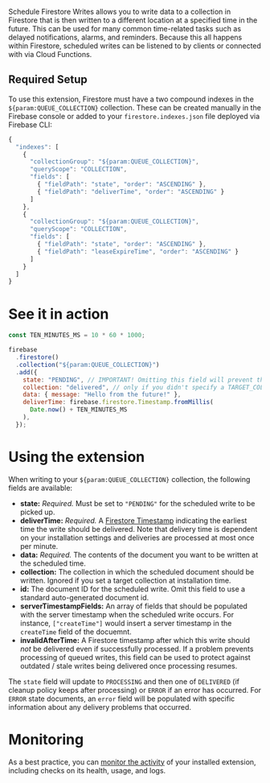 Schedule Firestore Writes allows you to write data to a collection in Firestore that is then written to a different location at a specified time in the future. This can be used for many common time-related tasks such as delayed notifications, alarms, and reminders. Because this all happens within Firestore, scheduled writes can be listened to by clients or connected with via Cloud Functions.

## Required Setup

To use this extension, Firestore must have a two compound indexes in the `${param:QUEUE_COLLECTION}` collection. These can be created manually in the Firebase console or added to your `firestore.indexes.json` file deployed via Firebase CLI:

```js
{
  "indexes": [
    {
      "collectionGroup": "${param:QUEUE_COLLECTION}",
      "queryScope": "COLLECTION",
      "fields": [
        { "fieldPath": "state", "order": "ASCENDING" },
        { "fieldPath": "deliverTime", "order": "ASCENDING" }
      ]
    },
    {
      "collectionGroup": "${param:QUEUE_COLLECTION}",
      "queryScope": "COLLECTION",
      "fields": [
        { "fieldPath": "state", "order": "ASCENDING" },
        { "fieldPath": "leaseExpireTime", "order": "ASCENDING" }
      ]
    }
  ]
}
```

# See it in action

```js
const TEN_MINUTES_MS = 10 * 60 * 1000;

firebase
  .firestore()
  .collection("${param:QUEUE_COLLECTION}")
  .add({
    state: "PENDING", // IMPORTANT! Omitting this field will prevent the scheduled write from being picked up.
    collection: "delivered", // only if you didn't specify a TARGET_COLLECTION
    data: { message: "Hello from the future!" },
    deliverTime: firebase.firestore.Timestamp.fromMillis(
      Date.now() + TEN_MINUTES_MS
    ),
  });
```

# Using the extension

When writing to your `${param:QUEUE_COLLECTION}` collection, the following fields are available:

- **state:** _Required._ Must be set to `"PENDING"` for the scheduled write to be picked up.
- **deliverTime:** _Required._ A [Firestore Timestamp](https://firebase.google.com/docs/reference/node/firebase.firestore.Timestamp) indicating the earliest time the write should be delivered. Note that delivery time is dependent on your installation settings and deliveries are processed at most once per minute.
- **data:** _Required._ The contents of the document you want to be written at the scheduled time.
- **collection:** The collection in which the scheduled document should be written. Ignored if you set a target collection at installation time.
- **id:** The document ID for the scheduled write. Omit this field to use a standard auto-generated document id.
- **serverTimestampFields:** An array of fields that should be populated with the server timestamp when the scheduled write occurs. For instance, `["createTime"]` would insert a server timestamp in the `createTime` field of the docuemnt.
- **invalidAfterTime:** A Firestore timestamp after which this write should _not_ be delivered even if successfully processed. If a problem prevents processing of queued writes, this field can be used to protect against outdated / stale writes being delivered once processing resumes.

The `state` field will update to `PROCESSING` and then one of `DELIVERED` (if cleanup policy keeps after processing) or `ERROR` if an error has occurred. For `ERROR` state documents, an `error` field will be populated with specific information about any delivery problems that occurred.

# Monitoring

As a best practice, you can [monitor the activity](https://firebase.google.com/docs/extensions/manage-installed-extensions#monitor) of your installed extension, including checks on its health, usage, and logs.
